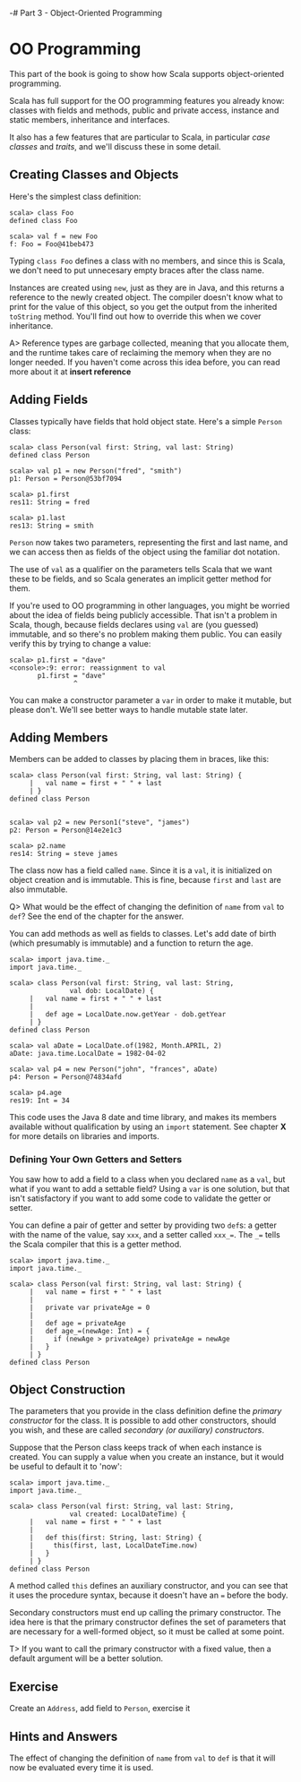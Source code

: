 -# Part 3 - Object-Oriented Programming

# OO Programming
This part of the book is going to show how Scala supports object-oriented programming.

Scala has full support for the OO programming features you already know: classes with fields and methods, public and private access, instance and static members, inheritance and interfaces.

It also has a few features that are particular to Scala, in particular *case classes* and *traits*, and we'll discuss these in some detail.

## Creating Classes and Objects

Here's the simplest class definition:

~~~~~~~~
scala> class Foo
defined class Foo

scala> val f = new Foo
f: Foo = Foo@41beb473
~~~~~~~~

Typing `class Foo` defines a class with no members, and since this is Scala, we don't need to put unnecesary empty braces after the class name.

Instances are created using `new`, just as they are in Java, and this returns a reference to the newly created object. The compiler doesn't know what to print for the value of this object, so you get the output from the inherited `toString` method. You'll find out how to override this when we cover inheritance.

A> Reference types are garbage collected, meaning that you allocate them, and the runtime takes care of reclaiming the memory when they are no longer needed. If you haven't come across this idea before, you can read more about it at **insert reference**

## Adding Fields

Classes typically have fields that hold object state. Here's a simple `Person` class:

~~~~~~~~
scala> class Person(val first: String, val last: String)
defined class Person

scala> val p1 = new Person("fred", "smith")
p1: Person = Person@53bf7094

scala> p1.first
res11: String = fred

scala> p1.last
res13: String = smith
~~~~~~~~

`Person` now takes two parameters, representing the first and last name, and we can access then as fields of the object using the familiar dot notation.

The use of `val` as a qualifier on the parameters tells Scala that we want these to be fields, and so Scala generates an implicit getter method for them.

If you're used to OO programming in other languages, you might be worried about the idea of fields being publicly accessible. That isn't a problem in Scala, though, because fields declares using `val` are (you guessed) immutable, and so there's no problem making them public. You can easily verify this by trying to change a value:

~~~~~~~~
scala> p1.first = "dave"
<console>:9: error: reassignment to val
       p1.first = "dave"
                ^
~~~~~~~~

You can make a constructor parameter a `var` in order to make it mutable, but please don't. We'll see better ways to handle mutable state later.

## Adding Members

Members can be added to classes by placing them in braces, like this:

~~~~~~~~
scala> class Person(val first: String, val last: String) {
     |   val name = first + " " + last
     | }
defined class Person


scala> val p2 = new Person1("steve", "james")
p2: Person = Person@14e2e1c3

scala> p2.name
res14: String = steve james
~~~~~~~~

The class now has a field called `name`. Since it is a `val`, it is initialized on object creation and is immutable. This is fine, because `first` and `last` are also immutable.

Q> What would be the effect of changing the definition of `name` from `val` to `def`? See the end of the chapter for the answer.

You can add methods as well as fields to classes. Let's add date of birth (which presumably is immutable) and a function to return the age.

~~~~~~~~
scala> import java.time._
import java.time._

scala> class Person(val first: String, val last: String, 
               val dob: LocalDate) {
     |   val name = first + " " + last
     |
     |   def age = LocalDate.now.getYear - dob.getYear
     | }
defined class Person

scala> val aDate = LocalDate.of(1982, Month.APRIL, 2)
aDate: java.time.LocalDate = 1982-04-02

scala> val p4 = new Person("john", "frances", aDate)
p4: Person = Person@74834afd

scala> p4.age
res19: Int = 34
~~~~~~~~

This code uses the Java 8 date and time library, and makes its members available without qualification by using an `import` statement. See chapter **X** for more details on libraries and imports.

### Defining Your Own Getters and Setters

You saw how to add a field to a class when you declared `name` as a `val`, but what if you want to add a settable field? Using a `var` is one solution, but that isn't satisfactory if you want to add some code to validate the getter or setter.

You can define a pair of getter and setter by providing two `def`s: a getter with the name of the value, say `xxx`, and a setter called `xxx_=`. The `_=` tells the Scala compiler that this is a getter method.

~~~~~~~~
scala> import java.time._
import java.time._

scala> class Person(val first: String, val last: String) {
     |   val name = first + " " + last
     |   
     |   private var privateAge = 0
     |   
     |   def age = privateAge
     |   def age_=(newAge: Int) = {
     |     if (newAge > privateAge) privateAge = newAge
     |   }
     | }
defined class Person
~~~~~~~~


## Object Construction
The parameters that you provide in the class definition define the *primary constructor* for the class. It is possible to add other constructors, should you wish, and these are called *secondary (or auxiliary) constructors*.

Suppose that the Person class keeps track of when each instance is created. You can supply a value when you create an instance, but it would be useful to default it to 'now':

~~~~~~~~
scala> import java.time._
import java.time._

scala> class Person(val first: String, val last: String, 
               val created: LocalDateTime) {
     |   val name = first + " " + last
     |   
     |   def this(first: String, last: String) {
     |     this(first, last, LocalDateTime.now)
     |   }
     | }
defined class Person
~~~~~~~~

A method called `this` defines an auxiliary constructor, and you can see that it uses the procedure syntax, because it doesn't have an `=` before the body.

Secondary constructors must end up calling the primary constructor. The idea here is that the primary constructor defines the set of parameters that are necessary for a well-formed object, so it must be called at some point.

T> If you want to call the primary constructor with a fixed value, then a default argument will be a better solution.

## Exercise

Create an `Address`, add field to `Person`, exercise it

## Hints and Answers

The effect of changing the definition of `name` from `val` to `def` is that it will now be evaluated every time it is used.
